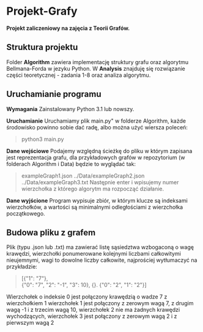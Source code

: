 # Projekt-Grafy

**Projekt zaliczeniowy na zajęcia z Teorii Grafów.**


## Struktura projektu

Folder **Algorithm** zawiera implementację struktury grafu oraz algorytmu Bellmana-Forda w jezyku Python.
W **Analysis** znajduję się rozwiązanie części teoretycznej - zadania 1-8 oraz analiza algorytmu.

## Uruchamianie programu
**Wymagania**
Zainstalowany Python 3.1 lub nowszy.

**Uruchamianie**
Uruchamiamy plik main.py" w folderze Algorithm, każde środowisko powinno sobie dać radę, albo można użyć wiersza poleceń:
>python3 main.py

**Dane wejściowe**
Podajemy względną ścieżkę do pliku w którym zapisana jest reprezentacja grafu, dla przykładowych grafów w repozytorium (w folderach Algorithm i Data) będzie to wyglądać tak:
> exampleGraph1.json
> ../Data/exampleGraph2.json
> ../Data/exampleGraph3.txt
Następnie enter i wpisujemy numer wierzchołka z którego algorytm ma rozpocząć działanie.

**Dane wyjścione**
Program wypisuje zbiór, w którym klucze są indeksami wierzchołków, a wartości są minimalnymi odległościami z wierzchołka początkowego.


## Budowa pliku z grafem
Plik (typu .json lub .txt) ma zawierać listę sąsiedztwa wzbogaconą o wagę krawędzi, wierzchołki ponumerowane kolejnymi liczbami całkowitymi nieujemnymi, wagi to dowolne liczby całkowite, 
najprościej wytłumaczyć na przykładzie:
>[{"1": "7"},      
>{"0": "7", "2": "-1", "3": 10}, 
>{}.
>{"0": "2", "1": "2"}]

Wierzchołek o indeksie 0 jest połączony krawędzią o wadze 7  z wierzchołkiem 1
wierzchołek 1 jest połączony z zerowym wagą 7, z drugim wagą -1 i z trzecim wagą 10,
wierzchołek 2 nie ma żadnych krawędzi wychodzących,
wierzchołek 3 jest połączony z zerowym wagą 2 i z pierwszym wagą 2
